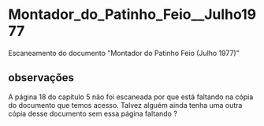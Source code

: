 # Montador_do_Patinho_Feio__Julho1977
Escaneamento do documento "Montador do Patinho Feio (Julho 1977)"

## observações

A página 18 do capítulo 5 não foi escaneada por que está faltando na cópia do documento que temos acesso.
Talvez alguém ainda tenha uma outra cópia desse documento sem essa página faltando ?